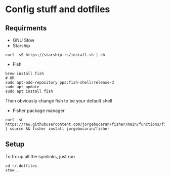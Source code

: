 # Config stuff and dotfiles

## Requirments
- GNU Stow
- Starship
```
curl -sS https://starship.rs/install.sh | sh
```
- Fish
```
brew install fish
# OR
sudo apt-add-repository ppa:fish-shell/release-3
sudo apt update
sudo apt install fish
```
Then obviously change fish to be your default shell

- Fisher package manager
```
curl -sL https://raw.githubusercontent.com/jorgebucaran/fisher/main/functions/fisher.fish | source && fisher install jorgebucaran/fisher
```


## Setup

To fix up all the symlinks, just run
```
cd ~/.dotfiles
stow .
```
